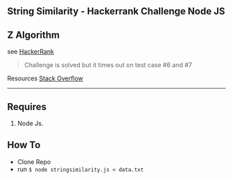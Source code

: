 
## String Similarity - Hackerrank Challenge Node JS
## Z Algorithm

see [HackerRank](https://www.hackerrank.com/challenges/string-similarity/forum)
> Challenge is solved but it times out on test case #6 and #7

Resources [Stack Overflow](https://stackoverflow.com/questions/47203397/string-similarity-hacker-rank-help-node-js)

----
## Requires
1. Node Js.

## How To
* Clone Repo
* run ```$ node stringsimilarity.js < data.txt```
